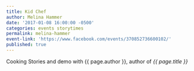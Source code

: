 ```yaml
---
title: Kid Chef
author: Melina Hammer
date: '2017-01-08 16:00:00 -0500'
categories: events storytimes
permalink: melina-hammer
event-link: 'https://www.facebook.com/events/370852736600102/'
published: true
---
```

Cooking Stories and demo with {{ page.author }}, author of *{{ page.title }}*
